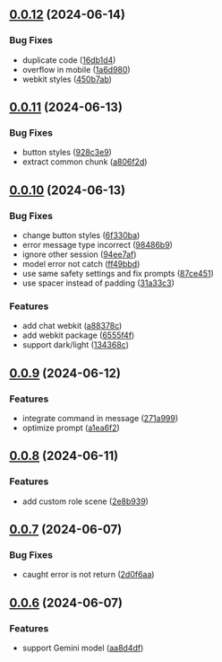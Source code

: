 ## [0.0.12](https://github.com/yujinpan/chatgpt-web/compare/v0.0.11...v0.0.12) (2024-06-14)

### Bug Fixes

- duplicate code ([16db1d4](https://github.com/yujinpan/chatgpt-web/commit/16db1d439b240c9976f063b5b99ec00b9a46ac3c))
- overflow in mobile ([1a6d980](https://github.com/yujinpan/chatgpt-web/commit/1a6d980023c5fb66aa22bc59c9ac01197f4fb314))
- webkit styles ([450b7ab](https://github.com/yujinpan/chatgpt-web/commit/450b7ab950655f194f8c51aa88b94b3746567bd3))

## [0.0.11](https://github.com/yujinpan/chatgpt-web/compare/v0.0.10...v0.0.11) (2024-06-13)

### Bug Fixes

- button styles ([928c3e9](https://github.com/yujinpan/chatgpt-web/commit/928c3e9ff7dae24ab977c0594e36a48e0d10a1cd))
- extract common chunk ([a806f2d](https://github.com/yujinpan/chatgpt-web/commit/a806f2d3254d03cbd1ea52b572ecb530862af5ee))

## [0.0.10](https://github.com/yujinpan/chatgpt-web/compare/v0.0.9...v0.0.10) (2024-06-13)

### Bug Fixes

- change button styles ([6f330ba](https://github.com/yujinpan/chatgpt-web/commit/6f330bacca7466f23533a5ffa2730df2a1ff38d2))
- error message type incorrect ([98486b9](https://github.com/yujinpan/chatgpt-web/commit/98486b93e9de0f78f088ac65dcace21f4ed99e32))
- ignore other session ([94ee7af](https://github.com/yujinpan/chatgpt-web/commit/94ee7af449888ec7e966875ed0aadb2a9033f1e3))
- model error not catch ([ff49bbd](https://github.com/yujinpan/chatgpt-web/commit/ff49bbd88d88d62951194a95c999d41ffe9fbed7))
- use same safety settings and fix prompts ([87ce451](https://github.com/yujinpan/chatgpt-web/commit/87ce45193d4f9b79eb9072b10c62d55c7a2afcec))
- use spacer instead of padding ([31a33c3](https://github.com/yujinpan/chatgpt-web/commit/31a33c3b6fd908b6813ea9cb671b3bb4c2c3687d))

### Features

- add chat webkit ([a88378c](https://github.com/yujinpan/chatgpt-web/commit/a88378c6e4669b25fdd87ae0fd465cba3ef323e0))
- add webkit package ([6555f4f](https://github.com/yujinpan/chatgpt-web/commit/6555f4ffc4f8ec4ae5635ddd35e9f5949ee59b20))
- support dark/light ([134368c](https://github.com/yujinpan/chatgpt-web/commit/134368cf98a21f6c4720a4ad848f76a79a372088))

## [0.0.9](https://github.com/yujinpan/chatgpt-web/compare/v0.0.8...v0.0.9) (2024-06-12)

### Features

- integrate command in message ([271a999](https://github.com/yujinpan/chatgpt-web/commit/271a9995428b2289906d88a98ca6c9caa5f175b2))
- optimize prompt ([a1ea6f2](https://github.com/yujinpan/chatgpt-web/commit/a1ea6f29fe1681175ad716b24ba4a8e145853ba5))

## [0.0.8](https://github.com/yujinpan/chatgpt-web/compare/v0.0.7...v0.0.8) (2024-06-11)

### Features

- add custom role scene ([2e8b939](https://github.com/yujinpan/chatgpt-web/commit/2e8b9398d56a53f832b155013607abf04927b2df))

## [0.0.7](https://github.com/yujinpan/chatgpt-web/compare/v0.0.6...v0.0.7) (2024-06-07)

### Bug Fixes

- caught error is not return ([2d0f6aa](https://github.com/yujinpan/chatgpt-web/commit/2d0f6aa4e52cdbc4dce59403a8b5434c7f80c14c))

## [0.0.6](https://github.com/yujinpan/chatgpt-web/compare/v0.0.5...v0.0.6) (2024-06-07)

### Features

- support Gemini model ([aa8d4df](https://github.com/yujinpan/chatgpt-web/commit/aa8d4df746751f071693c99ad08a1f63197edb12))
